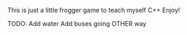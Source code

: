 This is just a little frogger game to teach myself C++
Enjoy!

TODO:
Add water
Add buses going OTHER way